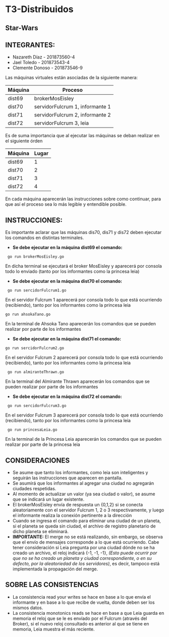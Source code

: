 # T3-Distribuidos
## Star-Wars

## INTEGRANTES:
- Nazareth Díaz - 201873560-4
- Jael Toledo - 201873543-4
- Clemente Donoso - 201873546-9

Las máquinas virtuales están asociadas de la siguiente manera:

|Máquina | Proceso |
| ----- | ----- |
| dist69 | brokerMosEisley |
| dist70 | servidorFulcrum 1, informante 1 |
| dist71 | servidorFulcrum 2, informante 2 |
| dist72 | servidorFulcrum 3, leia |

Es de suma importancia que al ejecutar las máquinas se deban realizar en el siguiente órden

|Máquina | Lugar |
| ----- | ----- |
| dist69 | 1 |
| dist70 | 2 |
| dist71 | 3 |
| dist72 | 4 |

En cada máquina aparecerán las instrucciones sobre como continuar, para que así el proceso sea lo más legible y entendible posible.

## INSTRUCCIONES:
Es importante aclarar que las máquinas dis70, dis71 y dis72 deben ejecutar los comandos en distintas terminales.
- **Se debe ejecutar en la máquina dist69 el comando:**

``` go run brokerMosEisley.go```

En dicha terminal se ejecutará el broker MosEisley y aparecerá por consola todo lo enviado (tanto por los informantes como la princesa leia)

- **Se debe ejecutar en la máquina dist70 el comando:**

``` go run sercidorFulcrum1.go``` 

En el servidor Fulcrum 1 aparecerá por consola todo lo que está ocurriendo (recibiendo), tanto por los informantes como la princesa leia

``` go run ahsokaTano.go ``` 

En la terminal de Ahsoka Tano aparecerán los comandos que se pueden realizar por parte de los informantes

- **Se debe ejecutar en la máquina dist71 el comando:**

``` go run sercidorFulcrum2.go ``` 

En el servidor Fulcrum 2 aparecerá por consola todo lo que está ocurriendo (recibiendo), tanto por los informantes como la princesa leia

``` go run almiranteThrawn.go``` 

En la terminal del Almirante Thrawn aparecerán los comandos que se pueden realizar por parte de los informantes

- **Se debe ejecutar en la máquina dist72 el comando:**

``` go run sercidorFulcrum3.go``` 

En el servidor Fulcrum 3 aparecerá por consola todo lo que está ocurriendo (recibiendo), tanto por los informantes como la princesa leia 

``` go run princesaLeia.go``` 

En la terminal de la Princesa Leia aparecerán los comandos que se pueden realizar por parte de la princesa leia

## CONSIDERACIONES
- Se asume que tanto los informantes, como leia son inteligentes y seguirán las instrucciones que aparecen en pantalla.
- Se asumirá que los informantes al agregar una ciudad no agregarán ciudades respetidas.
- Al momento de actualizar un valor (ya sea ciudad o valor), se asume que se indicará un lugar existente.
- El brokerMosEisley envía de respuesta un {0,1,2} si se conecta aleatoriamente con el servidor Fulcrum 1, 2 o 3 respectivamente, y luego el informante realiza la conexión pertinente a la dirección
- Cuando se ingresa el comando para eliminar una ciudad de un planeta, si el planeta se queda sin ciudad, el archivo de registro planetario de dicho planeta se eliminará.
- **IMPORTANTE:** El merge no se está realizando, sin embargo, se observa que el envío de mensajes corresponde a lo que está ocurriendo. Cabe tener consideración si Leia pregunta por una ciudad dónde no se ha creado un archivo, el reloj indicará {-1, -1, -1}, *(Esto puede ocurrir por que no se ha creado un planeta y ciudad correspondiente, o en su defecto, por la aleatoriedad de los servidores)*, es decir, tampoco está implementada la propagación del merge.


## SOBRE LAS CONSISTENCIAS
- La consistencia read your writes se hace en base a lo que envía el informante y en base a lo que recibe de vuelta, donde deben ser los mismos datos.
- La consistencia monotonics reads se hace en base a que Leia guarda en memoria el reloj que se le es envíado por el Fulcrum (através del Broker), si el nuevo reloj consultado es anterior al que se tiene en memoria, Leia muestra el más reciente.